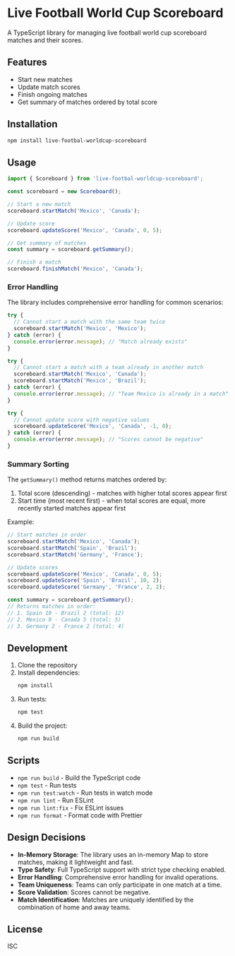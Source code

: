 # Live Football World Cup Scoreboard

A TypeScript library for managing live football world cup scoreboard matches and their scores.

## Features

- Start new matches
- Update match scores
- Finish ongoing matches
- Get summary of matches ordered by total score

## Installation

```bash
npm install live-footbal-worldcup-scoreboard
```

## Usage

```typescript
import { Scoreboard } from 'live-footbal-worldcup-scoreboard';

const scoreboard = new Scoreboard();

// Start a new match
scoreboard.startMatch('Mexico', 'Canada');

// Update score
scoreboard.updateScore('Mexico', 'Canada', 0, 5);

// Get summary of matches
const summary = scoreboard.getSummary();

// Finish a match
scoreboard.finishMatch('Mexico', 'Canada');
```

### Error Handling

The library includes comprehensive error handling for common scenarios:

```typescript
try {
  // Cannot start a match with the same team twice
  scoreboard.startMatch('Mexico', 'Mexico');
} catch (error) {
  console.error(error.message); // "Match already exists"
}

try {
  // Cannot start a match with a team already in another match
  scoreboard.startMatch('Mexico', 'Canada');
  scoreboard.startMatch('Mexico', 'Brazil');
} catch (error) {
  console.error(error.message); // "Team Mexico is already in a match"
}

try {
  // Cannot update score with negative values
  scoreboard.updateScore('Mexico', 'Canada', -1, 0);
} catch (error) {
  console.error(error.message); // "Scores cannot be negative"
}
```

### Summary Sorting

The `getSummary()` method returns matches ordered by:
1. Total score (descending) - matches with higher total scores appear first
2. Start time (most recent first) - when total scores are equal, more recently started matches appear first

Example:
```typescript
// Start matches in order
scoreboard.startMatch('Mexico', 'Canada');
scoreboard.startMatch('Spain', 'Brazil');
scoreboard.startMatch('Germany', 'France');

// Update scores
scoreboard.updateScore('Mexico', 'Canada', 0, 5);
scoreboard.updateScore('Spain', 'Brazil', 10, 2);
scoreboard.updateScore('Germany', 'France', 2, 2);

const summary = scoreboard.getSummary();
// Returns matches in order:
// 1. Spain 10 - Brazil 2 (total: 12)
// 2. Mexico 0 - Canada 5 (total: 5)
// 3. Germany 2 - France 2 (total: 4)
```

## Development

1. Clone the repository
2. Install dependencies:
   ```bash
   npm install
   ```
3. Run tests:
   ```bash
   npm test
   ```
4. Build the project:
   ```bash
   npm run build
   ```

## Scripts

- `npm run build` - Build the TypeScript code
- `npm test` - Run tests
- `npm run test:watch` - Run tests in watch mode
- `npm run lint` - Run ESLint
- `npm run lint:fix` - Fix ESLint issues
- `npm run format` - Format code with Prettier

## Design Decisions

- **In-Memory Storage**: The library uses an in-memory Map to store matches, making it lightweight and fast.
- **Type Safety**: Full TypeScript support with strict type checking enabled.
- **Error Handling**: Comprehensive error handling for invalid operations.
- **Team Uniqueness**: Teams can only participate in one match at a time.
- **Score Validation**: Scores cannot be negative.
- **Match Identification**: Matches are uniquely identified by the combination of home and away teams.

## License

ISC 